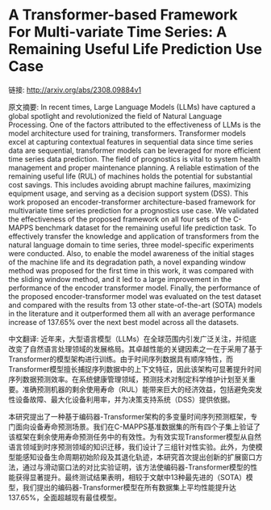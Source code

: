 # A Transformer-based Framework For Multi-variate Time Series: A Remaining Useful Life Prediction Use Case

链接: http://arxiv.org/abs/2308.09884v1

原文摘要:
In recent times, Large Language Models (LLMs) have captured a global
spotlight and revolutionized the field of Natural Language Processing. One of
the factors attributed to the effectiveness of LLMs is the model architecture
used for training, transformers. Transformer models excel at capturing
contextual features in sequential data since time series data are sequential,
transformer models can be leveraged for more efficient time series data
prediction. The field of prognostics is vital to system health management and
proper maintenance planning. A reliable estimation of the remaining useful life
(RUL) of machines holds the potential for substantial cost savings. This
includes avoiding abrupt machine failures, maximizing equipment usage, and
serving as a decision support system (DSS). This work proposed an
encoder-transformer architecture-based framework for multivariate time series
prediction for a prognostics use case. We validated the effectiveness of the
proposed framework on all four sets of the C-MAPPS benchmark dataset for the
remaining useful life prediction task. To effectively transfer the knowledge
and application of transformers from the natural language domain to time
series, three model-specific experiments were conducted. Also, to enable the
model awareness of the initial stages of the machine life and its degradation
path, a novel expanding window method was proposed for the first time in this
work, it was compared with the sliding window method, and it led to a large
improvement in the performance of the encoder transformer model. Finally, the
performance of the proposed encoder-transformer model was evaluated on the test
dataset and compared with the results from 13 other state-of-the-art (SOTA)
models in the literature and it outperformed them all with an average
performance increase of 137.65% over the next best model across all the
datasets.

中文翻译:
近年来，大型语言模型（LLMs）在全球范围内引发广泛关注，并彻底改变了自然语言处理领域的发展格局。其卓越性能的关键因素之一在于采用了基于Transformer的模型架构进行训练。由于时间序列数据具有顺序特性，而Transformer模型擅长捕捉序列数据中的上下文特征，因此该架构可显著提升时间序列数据预测效率。在系统健康管理领域，预测技术对制定科学维护计划至关重要。准确预测机器的剩余使用寿命（RUL）能带来巨大的经济效益，包括避免突发性设备故障、最大化设备利用率，并为决策支持系统（DSS）提供依据。

本研究提出了一种基于编码器-Transformer架构的多变量时间序列预测框架，专门面向设备寿命预测场景。我们在C-MAPPS基准数据集的所有四个子集上验证了该框架在剩余使用寿命预测任务中的有效性。为有效实现Transformer模型从自然语言领域到时序预测领域的知识迁移，我们设计了三组针对性实验。此外，为使模型能感知设备生命周期初始阶段及其退化轨迹，本研究首次提出创新的扩展窗口方法，通过与滑动窗口法的对比实验证明，该方法使编码器-Transformer模型的性能获得显著提升。最终测试结果表明，相较于文献中13种最先进的（SOTA）模型，我们提出的编码器-Transformer模型在所有数据集上平均性能提升达137.65%，全面超越现有最佳模型。
